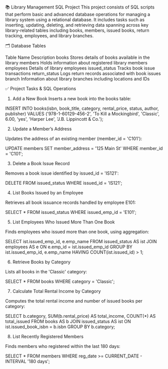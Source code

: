 📚 Library Management SQL Project
This project consists of SQL scripts that perform basic and advanced database operations for managing a library system using a relational database. It includes tasks such as inserting, updating, deleting, and retrieving data spanning across key library-related tables including books, members, issued books, return tracking, employees, and library branches.

🗂️ Database Tables

Table Name	Description
books	Stores details of books available in the library
members	Holds information about registered library members
employees	Details of library employees
issued_status	Tracks book issue transactions
return_status	Logs return records associated with book issues
branch	Information about library branches including locations and IDs


✅ Project Tasks & SQL Operations

1. Add a New Book
Inserts a new book into the books table:

INSERT INTO books(isbn, book_title, category, rental_price, status, author, publisher)
VALUES ('978-1-60129-456-2', 'To Kill a Mockingbird', 'Classic', 6.00, 'yes', 'Harper Lee', 'J.B. Lippincott & Co.');

2. Update a Member’s Address

Updates the address of an existing member (member_id = 'C101'):

UPDATE members
SET member_address = '125 Main St'
WHERE member_id = 'C101';

3. Delete a Book Issue Record

Removes a book issue identified by issued_id = 'IS121':

DELETE FROM issued_status
WHERE issued_id = 'IS121';

4. List Books Issued by an Employee

Retrieves all book issuance records handled by employee E101:

SELECT * FROM issued_status
WHERE issued_emp_id = 'E101';

5. List Employees Who Issued More Than One Book

Finds employees who issued more than one book, using aggregation:

SELECT ist.issued_emp_id, e.emp_name
FROM issued_status AS ist
JOIN employees AS e ON e.emp_id = ist.issued_emp_id
GROUP BY ist.issued_emp_id, e.emp_name
HAVING COUNT(ist.issued_id) > 1;

6. Retrieve Books by Category

Lists all books in the 'Classic' category:

SELECT * FROM books
WHERE category = 'Classic';

7. Calculate Total Rental Income by Category

Computes the total rental income and number of issued books per category:

SELECT b.category, SUM(b.rental_price) AS total_income, COUNT(*) AS total_issued
FROM books AS b
JOIN issued_status AS ist ON ist.issued_book_isbn = b.isbn
GROUP BY b.category;

8. List Recently Registered Members

Finds members who registered within the last 180 days:

SELECT * FROM members
WHERE reg_date >= CURRENT_DATE - INTERVAL '180 days';


